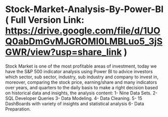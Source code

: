 # Stock-Market-Analysis-By-Power-BI ( Full Version Link: https://drive.google.com/file/d/1UOQ0abDmGvMJGROMl0LMBLuo5_3jSGWR/view?usp=share_link )
Stock Market is one of the most profitable areas of investment, today we have the S&P 500 indicator analysis using Power BI to advice investors which sector, sub sector, industry, sub industry and company to invest in, moreover, comparing the stock price, earning/share and many indicators over years, and quarters to the daily basis to make a right decision based on historical data and insights, the analysis content: 
1- Nine Data Sets. 
2- SQL Developer Queries 
3- Data Modeling. 
4- Data Cleaning. 
5- 15 DashBoards with variety of insights and statistical analysis
6- Data Preparation.
